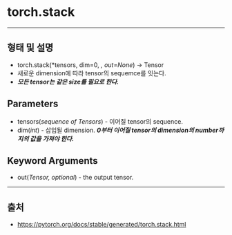 # torch.stack #
------------------
## 형태 및 설명 ##
* torch.stack(*tensors, dim=0, *, out=None*) → Tensor
* 새로운 dimension에 따라 tensor의 sequemce를 잇는다.
* ***모든 tensor는 같은 size를 필요로 한다.***
>
## Parameters ##
* tensors(*sequence of Tensors*) - 이어질 tensor의 sequence.
* dim(*int*) - 삽입될 dimension. ***0부터 이어질 tensor의 dimension의 number까지의 값을 가져야 한다.***
>
## Keyword Arguments ##
* out(*Tensor, optional*) - the output tensor.
------------------
## 출처 ##
* <https://pytorch.org/docs/stable/generated/torch.stack.html>